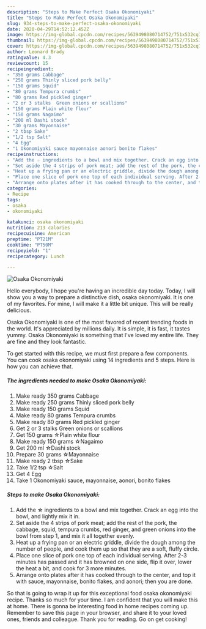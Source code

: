 ```yaml
---
description: "Steps to Make Perfect Osaka Okonomiyaki"
title: "Steps to Make Perfect Osaka Okonomiyaki"
slug: 934-steps-to-make-perfect-osaka-okonomiyaki
date: 2020-04-29T14:52:12.452Z
image: https://img-global.cpcdn.com/recipes/5639498080714752/751x532cq70/osaka-okonomiyaki-recipe-main-photo.jpg
thumbnail: https://img-global.cpcdn.com/recipes/5639498080714752/751x532cq70/osaka-okonomiyaki-recipe-main-photo.jpg
cover: https://img-global.cpcdn.com/recipes/5639498080714752/751x532cq70/osaka-okonomiyaki-recipe-main-photo.jpg
author: Leonard Brady
ratingvalue: 4.3
reviewcount: 15
recipeingredient:
- "350 grams Cabbage"
- "250 grams Thinly sliced pork belly"
- "150 grams Squid"
- "80 grams Tempura crumbs"
- "80 grams Red pickled ginger"
- "2 or 3 stalks  Green onions or scallions"
- "150 grams Plain white flour"
- "150 grams Nagaimo"
- "200 ml Dashi stock"
- "30 grams Mayonnaise"
- "2 tbsp Sake"
- "1/2 tsp Salt"
- "4 Egg"
- "1 Okonomiyaki sauce mayonnaise aonori bonito flakes"
recipeinstructions:
- "Add the ☆ ingredients to a bowl and mix together. Crack an egg into the bowl, and lightly mix it in."
- "Set aside the 4 strips of pork meat; add the rest of the pork, the cabbage, squid, tempura crumbs, red ginger, and green onions into the bowl from step 1, and mix it all together evenly."
- "Heat up a frying pan or an electric griddle, divide the dough among the number of people, and cook them up so that they are a soft, fluffy circle."
- "Place one slice of pork one top of each individual serving. After 2-3 minutes has passed and it has browned on one side, flip it over, lower the heat a bit, and cook for 3 more minutes."
- "Arrange onto plates after it has cooked through to the center, and top it with sauce, mayonnaise, bonito flakes, and aonori; then you are done."
categories:
- Recipe
tags:
- osaka
- okonomiyaki

katakunci: osaka okonomiyaki 
nutrition: 213 calories
recipecuisine: American
preptime: "PT21M"
cooktime: "PT50M"
recipeyield: "1"
recipecategory: Lunch

---
```



![Osaka Okonomiyaki](https://img-global.cpcdn.com/recipes/5639498080714752/751x532cq70/osaka-okonomiyaki-recipe-main-photo.jpg)

Hello everybody, I hope you're having an incredible day today. Today, I will show you a way to prepare a distinctive dish, osaka okonomiyaki. It is one of my favorites. For mine, I will make it a little bit unique. This will be really delicious.

Osaka Okonomiyaki is one of the most favored of recent trending foods in the world. It's appreciated by millions daily. It is simple, it is fast, it tastes yummy. Osaka Okonomiyaki is something that I've loved my entire life. They are fine and they look fantastic.




To get started with this recipe, we must first prepare a few components. You can cook osaka okonomiyaki using 14 ingredients and 5 steps. Here is how you can achieve that.

<!--inarticleads1-->

##### The ingredients needed to make Osaka Okonomiyaki:

1. Make ready 350 grams Cabbage
1. Make ready 250 grams Thinly sliced pork belly
1. Make ready 150 grams Squid
1. Make ready 80 grams Tempura crumbs
1. Make ready 80 grams Red pickled ginger
1. Get 2 or 3 stalks  Green onions or scallions
1. Get 150 grams ☆Plain white flour
1. Make ready 150 grams ☆Nagaimo
1. Get 200 ml ☆Dashi stock
1. Prepare 30 grams ☆Mayonnaise
1. Make ready 2 tbsp ☆Sake
1. Take 1/2 tsp ☆Salt
1. Get 4 Egg
1. Take 1 Okonomiyaki sauce, mayonnaise, aonori, bonito flakes




<!--inarticleads2-->

##### Steps to make Osaka Okonomiyaki:

1. Add the ☆ ingredients to a bowl and mix together. Crack an egg into the bowl, and lightly mix it in.
1. Set aside the 4 strips of pork meat; add the rest of the pork, the cabbage, squid, tempura crumbs, red ginger, and green onions into the bowl from step 1, and mix it all together evenly.
1. Heat up a frying pan or an electric griddle, divide the dough among the number of people, and cook them up so that they are a soft, fluffy circle.
1. Place one slice of pork one top of each individual serving. After 2-3 minutes has passed and it has browned on one side, flip it over, lower the heat a bit, and cook for 3 more minutes.
1. Arrange onto plates after it has cooked through to the center, and top it with sauce, mayonnaise, bonito flakes, and aonori; then you are done.




So that is going to wrap it up for this exceptional food osaka okonomiyaki recipe. Thanks so much for your time. I am confident that you will make this at home. There is gonna be interesting food in home recipes coming up. Remember to save this page in your browser, and share it to your loved ones, friends and colleague. Thank you for reading. Go on get cooking!
